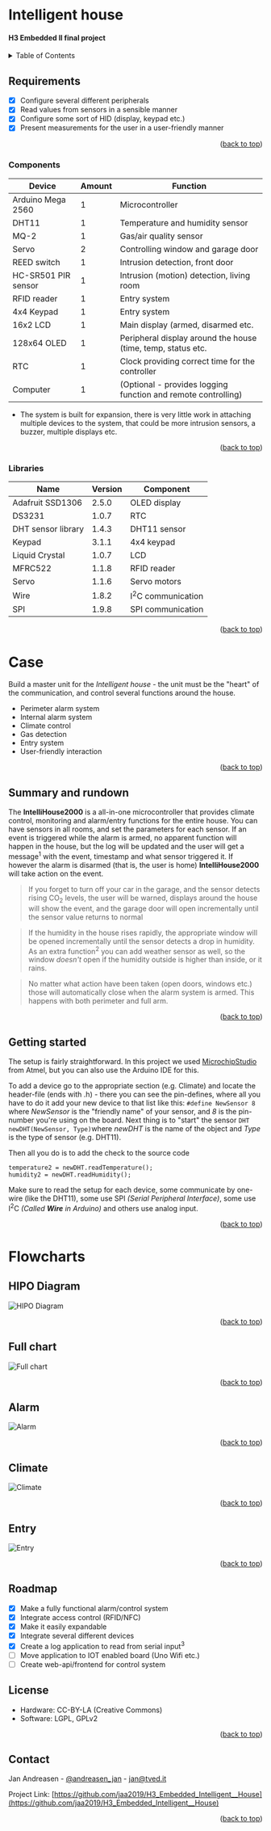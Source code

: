 # Intelligent house
#### H3 Embedded II final project
<!-- TABLE OF CONTENTS -->
<details>
  <summary>Table of Contents</summary>
  <ol>
    <li>
      <a href="#requirements">Requirements</a>
      <ul>
        <li><a href="#components">Components</a></li>
	    <li><a href="#libraries">Libraries</a></li>
      </ul>
    </li>
    <li>
      <a href="#case">Case</a>
      <ul>
        <li><a href="#summary-and-rundown">Summary/rundown</a></li>
        <li><a href="#getting-started">Getting started</a></li>
      </ul>
    </li>
    <li><a href="#flowcharts">Flowcharts</a></li>
       <ul>
        <li><a href="#hipo-diagram">HIPO Diagram</a></li>
        <li><a href="#full-chart">Full chart</a></li>
        <li><a href="#alarm">Alarm</a></li>
        <li><a href="#climate">Climate</a></li>
        <li><a href="#entry">Entry</a></li>
      </ul>
    <li><a href="#roadmap">Roadmap</a></li>
    <li><a href="#license">License</a></li>
    <li><a href="#contact">Contact</a></li>
  </ol>
</details>

## Requirements
- [x] Configure several different peripherals
- [x] Read values from sensors in a sensible manner
- [x] Configure some sort of HID (display, keypad etc.)
- [x] Present measurements for the user in a user-friendly manner
<p align="right">(<a href="#top">back to top</a>)</p>

### Components
| Device | Amount | Function |
|-|-|-|
| Arduino Mega 2560 | 1 | Microcontroller |
| DHT11 | 1 | Temperature and humidity sensor |
| MQ-2 | 1 | Gas/air quality sensor |
| Servo | 2 | Controlling window and garage door |
| REED switch | 1 | Intrusion detection, front door |
| HC-SR501 PIR sensor | 1 | Intrusion (motion) detection, living room |
| RFID reader | 1 | Entry system |
| 4x4 Keypad | 1 | Entry system |
| 16x2 LCD | 1 | Main display (armed, disarmed etc. |
| 128x64 OLED | 1 | Peripheral display around the house (time, temp, status etc.|
| RTC | 1 | Clock providing correct time for the controller |
| Computer | 1 | (Optional - provides logging function and remote controlling)
* The system is built for expansion, there is very little work in attaching multiple devices to the system, that could be more intrusion sensors, a buzzer, multiple displays etc.
<p align="right">(<a href="#top">back to top</a>)</p>

### Libraries
| Name | Version | Component |
|-|-|-|
| Adafruit SSD1306 | 2.5.0 | OLED display
| DS3231 |1.0.7 | RTC
| DHT sensor library | 1.4.3 | DHT11 sensor
| Keypad |3.1.1 | 4x4 keypad
| Liquid Crystal | 1.0.7 | LCD
| MFRC522 | 1.1.8 | RFID reader
| Servo |1.1.6 | Servo motors
| Wire | 1.8.2 | I<sup>2</sup>C communication
| SPI | 1.9.8 | SPI communication       
<p align="right">(<a href="#top">back to top</a>)</p>

# Case
Build a master unit for the *Intelligent house* - the unit must be the "heart" of the communication, and control several functions around the house. 
* Perimeter alarm system
* Internal alarm system
* Climate control
* Gas detection
* Entry system
* User-friendly interaction
<p align="right">(<a href="#top">back to top</a>)</p>

##  Summary and rundown
The **IntelliHouse2000** is a all-in-one microcontroller that provides climate control, monitoring and alarm/entry functions for the entire house. You can have sensors in all rooms, and set the parameters for each sensor. 
If an event is triggered while the alarm is armed, no apparent function will happen in the house, but the log will be updated and the user will get a message<sup>1</sup> with the event, timestamp and what sensor triggered it. If however the alarm is disarmed (that is, the user is home) **IntelliHouse2000** will take action on the event.
> If you forget to turn off your car in the garage, and the sensor detects rising CO<sub>2</sub> levels, the user will be warned, displays around the house will show the event, and the garage door will open incrementally until the sensor value returns to normal

> If the humidity in the house rises rapidly, the appropriate window will be opened incrementally until the sensor detects a drop in humidity. As an extra function<sup>2</sup> you can add weather sensor as well, so the window *doesn't* open if the humidity outside is higher than inside, or it rains.

> No matter what action have been taken (open doors, windows etc.) those will automatically close when the alarm system is armed. This happens with both perimeter and full arm.
<p align="right">(<a href="#top">back to top</a>)</p>

## Getting started

The setup is fairly straightforward. In this project we used <a href="">MicrochipStudio</a> from Atmel, but you can also use the Arduino IDE for this. 

To add a device go to the appropriate section (e.g. Climate) and locate the header-file (ends with .h) - there you can see the pin-defines, where all you have to do it add your new device to that list like this: `#define NewSensor 8` where *NewSensor* is the "friendly name" of your sensor, and *8* is the pin-number you're using on the board.
Next thing is to "start" the sensor `DHT newDHT(NewSensor, Type)`where *newDHT* is the name of the object and *Type* is the type of sensor (e.g. DHT11).

Then all you do is to add the check to the source code
```
temperature2 = newDHT.readTemperature();
humidity2 = newDHT.readHumidity();
```

Make sure to read the setup for each device, some communicate by one-wire (like the DHT11), some use SPI *(Serial Peripheral Interface)*, some use I<sup>2</sup>C *(Called **Wire** in Arduino)* and others use analog input.

<p align="right">(<a href="#top">back to top</a>)</p>

# Flowcharts

## HIPO Diagram
![HIPO Diagram](https://github.com/jaa2019/H3_Embedded_Intelligent__House/blob/master/HIPO.png?raw=true)
<p align="right">(<a href="#top">back to top</a>)</p>

## Full chart
![Full chart](https://github.com/jaa2019/H3_Embedded_Intelligent__House/blob/master/full_diagram.png?raw=true)
<p align="right">(<a href="#top">back to top</a>)</p>

## Alarm
![Alarm](https://github.com/jaa2019/H3_Embedded_Intelligent__House/blob/master/Alarm.png?raw=true)
<p align="right">(<a href="#top">back to top</a>)</p>

## Climate
![Climate](https://github.com/jaa2019/H3_Embedded_Intelligent__House/blob/master/Climate.png?raw=true)
<p align="right">(<a href="#top">back to top</a>)</p>

## Entry
![Entry](https://github.com/jaa2019/H3_Embedded_Intelligent__House/blob/master/Entry.png?raw=true)
<p align="right">(<a href="#top">back to top</a>)</p>

## Roadmap
- [x] Make a fully functional alarm/control system
- [x] Integrate access control (RFID/NFC)
- [x] Make it easily expandable
- [x] Integrate several different devices
- [x] Create a log application to read from serial input<sup>3</sup>
- [ ] Move application to IOT enabled board (Uno Wifi etc.) 
- [ ] Create web-api/frontend for control system

## License
* Hardware: CC-BY-LA (Creative Commons)
* Software: LGPL, GPLv2

<p align="right">(<a href="#top">back to top</a>)</p>


## Contact

Jan Andreasen - [@andreasen_jan](https://twitter.com/andreasen_jan) - jan@tved.it

Project Link: [https://github.com/jaa2019/H3_Embedded_Intelligent__House](https://github.com/jaa2019/H3_Embedded_Intelligent__House)

<p align="right">(<a href="#top">back to top</a>)</p>
